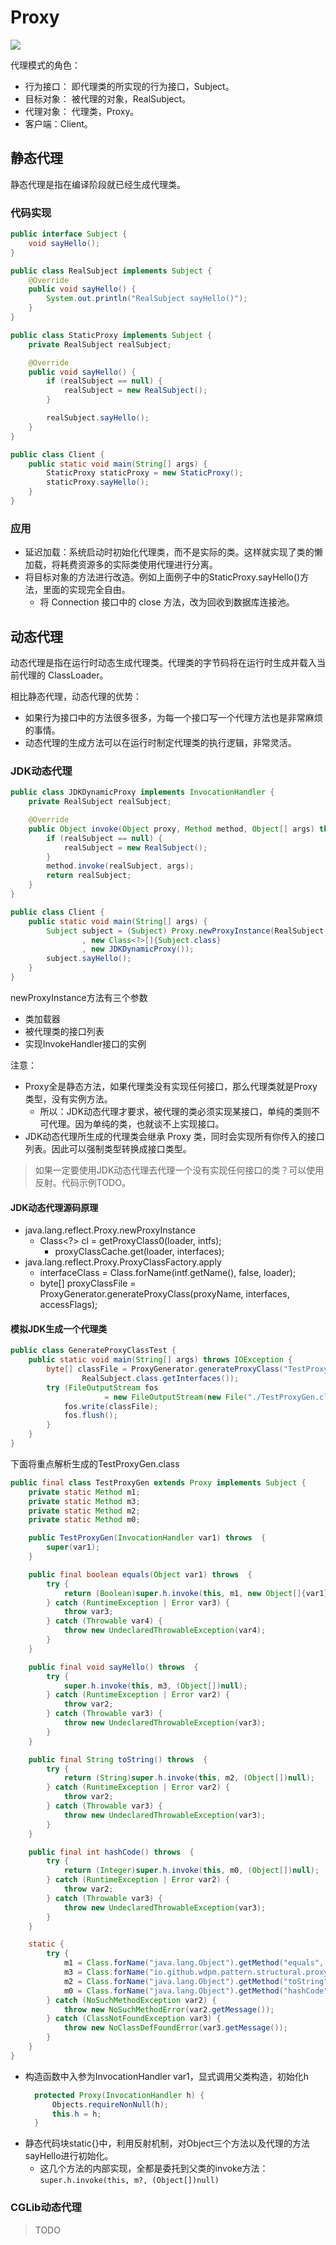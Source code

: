 # Proxy
![](../../images/Proxy.png)

代理模式的角色：
- 行为接口： 即代理类的所实现的行为接口，Subject。
- 目标对象： 被代理的对象，RealSubject。
- 代理对象： 代理类，Proxy。
- 客户端：Client。

## 静态代理
静态代理是指在编译阶段就已经生成代理类。

### 代码实现
```java
public interface Subject {
    void sayHello();
}
```
```java
public class RealSubject implements Subject {
    @Override
    public void sayHello() {
        System.out.println("RealSubject sayHello()");
    }
}
```
```java
public class StaticProxy implements Subject {
    private RealSubject realSubject;

    @Override
    public void sayHello() {
        if (realSubject == null) {
            realSubject = new RealSubject();
        }

        realSubject.sayHello();
    }
}
```
```java
public class Client {
    public static void main(String[] args) {
        StaticProxy staticProxy = new StaticProxy();
        staticProxy.sayHello();
    }
}
```
### 应用
- 延迟加载：系统启动时初始化代理类，而不是实际的类。这样就实现了类的懒加载，将耗费资源多的实际类使用代理进行分离。
- 将目标对象的方法进行改造。例如上面例子中的StaticProxy.sayHello()方法，里面的实现完全自由。
  - 将 Connection 接口中的 close 方法，改为回收到数据库连接池。

## 动态代理
动态代理是指在运行时动态生成代理类。代理类的字节码将在运行时生成并载入当前代理的 ClassLoader。

相比静态代理，动态代理的优势：
- 如果行为接口中的方法很多很多，为每一个接口写一个代理方法也是非常麻烦的事情。
- 动态代理的生成方法可以在运行时制定代理类的执行逻辑，非常灵活。

### JDK动态代理
```java
public class JDKDynamicProxy implements InvocationHandler {
    private RealSubject realSubject;

    @Override
    public Object invoke(Object proxy, Method method, Object[] args) throws Throwable {
        if (realSubject == null) {
            realSubject = new RealSubject();
        }
        method.invoke(realSubject, args);
        return realSubject;
    }
}
```
```java
public class Client {
    public static void main(String[] args) {
        Subject subject = (Subject) Proxy.newProxyInstance(RealSubject.class.getClassLoader()
                , new Class<?>[]{Subject.class}
                , new JDKDynamicProxy());
        subject.sayHello();
    }
}
```
newProxyInstance方法有三个参数
- 类加载器
- 被代理类的接口列表
- 实现InvokeHandler接口的实例

注意：
- Proxy全是静态方法，如果代理类没有实现任何接口，那么代理类就是Proxy类型，没有实例方法。
  - 所以：JDK动态代理才要求，被代理的类必须实现某接口，单纯的类则不可代理。因为单纯的类，也就谈不上实现接口。
- JDK动态代理所生成的代理类会继承 Proxy 类，同时会实现所有你传入的接口列表。因此可以强制类型转换成接口类型。

> 如果一定要使用JDK动态代理去代理一个没有实现任何接口的类？可以使用反射。代码示例TODO。

#### JDK动态代理源码原理
- java.lang.reflect.Proxy.newProxyInstance
  - Class<?> cl = getProxyClass0(loader, intfs);
    - proxyClassCache.get(loader, interfaces);
- java.lang.reflect.Proxy.ProxyClassFactory.apply
  - interfaceClass = Class.forName(intf.getName(), false, loader);
  - byte[] proxyClassFile = ProxyGenerator.generateProxyClass(proxyName, interfaces, accessFlags);

#### 模拟JDK生成一个代理类
```java
public class GenerateProxyClassTest {
    public static void main(String[] args) throws IOException {
        byte[] classFile = ProxyGenerator.generateProxyClass("TestProxyGen",
                RealSubject.class.getInterfaces());
        try (FileOutputStream fos
                     = new FileOutputStream(new File("./TestProxyGen.class"))) {
            fos.write(classFile);
            fos.flush();
        }
    }
}
```
下面将重点解析生成的TestProxyGen.class
```java
public final class TestProxyGen extends Proxy implements Subject {
    private static Method m1;
    private static Method m3;
    private static Method m2;
    private static Method m0;

    public TestProxyGen(InvocationHandler var1) throws  {
        super(var1);
    }

    public final boolean equals(Object var1) throws  {
        try {
            return (Boolean)super.h.invoke(this, m1, new Object[]{var1});
        } catch (RuntimeException | Error var3) {
            throw var3;
        } catch (Throwable var4) {
            throw new UndeclaredThrowableException(var4);
        }
    }

    public final void sayHello() throws  {
        try {
            super.h.invoke(this, m3, (Object[])null);
        } catch (RuntimeException | Error var2) {
            throw var2;
        } catch (Throwable var3) {
            throw new UndeclaredThrowableException(var3);
        }
    }

    public final String toString() throws  {
        try {
            return (String)super.h.invoke(this, m2, (Object[])null);
        } catch (RuntimeException | Error var2) {
            throw var2;
        } catch (Throwable var3) {
            throw new UndeclaredThrowableException(var3);
        }
    }

    public final int hashCode() throws  {
        try {
            return (Integer)super.h.invoke(this, m0, (Object[])null);
        } catch (RuntimeException | Error var2) {
            throw var2;
        } catch (Throwable var3) {
            throw new UndeclaredThrowableException(var3);
        }
    }

    static {
        try {
            m1 = Class.forName("java.lang.Object").getMethod("equals", Class.forName("java.lang.Object"));
            m3 = Class.forName("io.github.wdpm.pattern.structural.proxy.Subject").getMethod("sayHello");
            m2 = Class.forName("java.lang.Object").getMethod("toString");
            m0 = Class.forName("java.lang.Object").getMethod("hashCode");
        } catch (NoSuchMethodException var2) {
            throw new NoSuchMethodError(var2.getMessage());
        } catch (ClassNotFoundException var3) {
            throw new NoClassDefFoundError(var3.getMessage());
        }
    }
}
```
- 构造函数中入参为InvocationHandler var1，显式调用父类构造，初始化h
  ```java
    protected Proxy(InvocationHandler h) {
        Objects.requireNonNull(h);
        this.h = h;
    }
   ```
- 静态代码块static{}中，利用反射机制，对Object三个方法以及代理的方法sayHello进行初始化。
  - 这几个方法的内部实现，全都是委托到父类的invoke方法：`super.h.invoke(this, m?, (Object[])null)`

### CGLib动态代理
> TODO